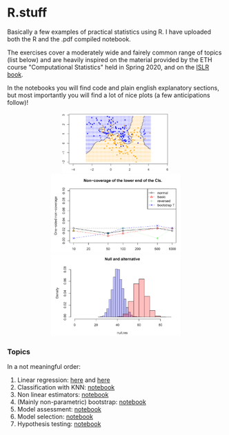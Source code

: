 # R.stuff
Basically a few examples of practical statistics using R. I have uploaded both the R and the .pdf compiled notebook. 

The exercises cover a moderately wide and fairely common range of topics (list below) and are heavily inspired on the material provided by the ETH 
course "Computational Statistics" held in Spring 2020, and on the [ISLR book](https://www.google.com/url?sa=t&rct=j&q=&esrc=s&source=web&cd=&ved=2ahUKEwi55b2JxOrrAhXDqqQKHY3zAMAQFjAAegQIARAB&url=http%3A%2F%2Ffaculty.marshall.usc.edu%2Fgareth-james%2FISL%2F&usg=AOvVaw0DkfJLvYtkeNeWNXlpODcw). 

In the notebooks you will find code and plain english explanatory sections, but most importantly you will find a lot of nice plots (a few anticipations follow)! <br>

<div align="center">
<img src="https://github.com/GiuliaLanzillotta/R.stuff/blob/master/knnclass.png" width="250" >
<img src="https://github.com/GiuliaLanzillotta/R.stuff/blob/master/bootcov.png" width="300" >
<img src="https://github.com/GiuliaLanzillotta/R.stuff/blob/master/hyptest.png" width="300">
</div>



### Topics 
In a not meaningful order: 
1. Linear regression: [here](https://github.com/GiuliaLanzillotta/R.stuff/blob/master/notebook.pdf) and [here](https://github.com/GiuliaLanzillotta/R.stuff/blob/master/series3sol.pdf)
2. Classification with KNN: [notebook](https://github.com/GiuliaLanzillotta/R.stuff/blob/master/knn.pdf)
3. Non linear estimators: [notebook](https://github.com/GiuliaLanzillotta/R.stuff/blob/master/beyondlinear.pdf)
4. (Mainly non-parametric) bootstrap: [notebook](https://github.com/GiuliaLanzillotta/R.stuff/blob/master/bootstrap.pdf)
5. Model assessment: [notebook](https://github.com/GiuliaLanzillotta/R.stuff/blob/master/modelassessment.pdf)
6. Model selection: [notebook](https://github.com/GiuliaLanzillotta/R.stuff/blob/master/modelselection.pdf)
7. Hypothesis testing: [notebook](https://github.com/GiuliaLanzillotta/R.stuff/blob/master/modelselection.pdf)
